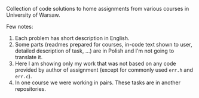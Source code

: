 Collection of code solutions to home assignments from various courses in University of Warsaw.

Few notes:
1. Each problem has short description in English.
2. Some parts (readmes prepared for courses, in-code text shown to user, detailed description of task, ...) are in Polish and I'm not going to translate it.
3. Here I am showing only my work that was not based on any code provided by author of assignment (except for commonly used `err.h` and `err.c`).
4. In one course we were working in pairs. These tasks are in another repositories.